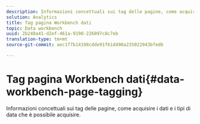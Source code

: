 ```yaml
---
description: Informazioni concettuali sui tag delle pagine, come acquisire i dati e i tipi di data che è possibile acquisire.
solution: Analytics
title: Tag pagina Workbench dati
topic: Data workbench
uuid: 2b248a41-d2ef-461a-9190-226097c8c7eb
translation-type: tm+mt
source-git-commit: aec1f7b14198cdde91f61d490a235022943bfedb

---
```



# Tag pagina Workbench dati{#data-workbench-page-tagging}

Informazioni concettuali sui tag delle pagine, come acquisire i dati e i tipi di data che è possibile acquisire.


